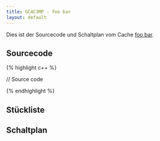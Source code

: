 ```yaml
---
title: GC4C3MP - foo bar
layout: default
---
```

Dies ist der Sourcecode und Schaltplan vom Cache [foo bar](http://coord.info/GC4C3MP).

## Sourcecode
{% highlight c++ %}

// Source code

{% endhighlight %}

## Stückliste

## Schaltplan